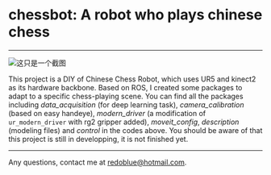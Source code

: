# chessbot: A robot who plays chinese chess
---

![这只是一个截图](http://a1.qpic.cn/psb?/V1069SLx4GM6Yv/SgVALcuYyDzgi1gSlpSEtb6bBiXX6riVLEqS8ECwtvI!/b/dDQBAAAAAAAA&ek=1&kp=1&pt=0&bo=IAGkAAAAAAARF6U!&tl=3&vuin=1300092955&tm=1538215200&sce=60-2-2&rf=viewer_4)

This project is a DIY of Chinese Chess Robot, which uses UR5 and kinect2 as its hardware backbone. Based on ROS, I created some packages to adapt to a specific chess-playing scene. You can find all the packages including *data_acquisition* (for deep learning task), *camera_calibration* (based on easy handeye), *modern_driver* (a modification of `ur_modern_driver` with rg2 gripper added), *moveit_config*, *description* (modeling files) and *control* in the codes above. You should be aware of that this project is still in developping, it is not finished yet.

---

Any questions, contact me at redoblue@hotmail.com.
